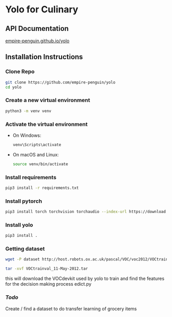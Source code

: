# Yolo for Culinary

## API Documentation

[empire-penguin.github.io/yolo](https://empire-penguin.github.io/yolo/)

## Installation Instructions

### Clone Repo

```bash
git clone https://github.com/empire-penguin/yolo
cd yolo
```

### Create a new virtual environment

```bash
python3 -m venv venv
```

### Activate the virtual environment

* On Windows:

    ```bash
    venv\Scripts\activate
    ```

* On macOS and Linux:

    ```bash
    source venv/bin/activate
    ```

### Install requirements

```bash
pip3 install -r requirements.txt
```

### Install pytorch

```bash
pip3 install torch torchvision torchaudio --index-url https://download.pytorch.org/whl/cpu
```

### Install yolo

```bash
pip3 install .
```

### Getting dataset

```bash
wget -P dataset http://host.robots.ox.ac.uk/pascal/VOC/voc2012/VOCtrainval_11-May-2012.tar 

tar -xvf VOCtrainval_11-May-2012.tar
```

this will download the VOCdevkit used by yolo to train and find the features for the decision making process
edict.py

### *Todo*

Create / find a dataset to do transfer learning of grocery items
